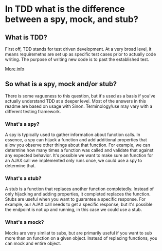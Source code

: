 # In TDD what is the difference between a spy, mock, and stub?

## What is TDD?

First off, TDD stands for test driven development. At a very broad level, it means requiremetns are set up as specific test cases prior to actually code writing. The purpose of writing new code is to past the established test.

[More info](https://en.wikipedia.org/wiki/Test-driven_development)

## So what is a spy, mock and/or stub?

There is some vagueness to this question, but it's used as a basis if you've actually understand TDD at a deeper level. Most of the answers in this readme are based on usage with Sinon. Terminology/use may vary with a different testing framework.

### What's a spy?

A spy is typically used to gather information about function calls. In essence, a spy can hijack a function and add additional properties that allow you observe other things about that function. For example, we can determine how many times a function was called and validate that against any expected behavior. It's possible we want to make sure an function for an AJAX call we implemented only runs once, we could use a spy to determine that.

### What's a stub?

A stub is a function that replaces another function completedly. Instead of only hijacking and adding properties, it completed replaces the function. Stubs are useful when you want to guarantee a specific response. For example, our AJAX call needs to get a specific response, but it's possible the endpoint is not up and running, in this case we could use a stub.

### What's a mock?

Mocks are very similat to subs, but are primarily useful if you want to sub more than on function on a given object. Instead of replacing functions, you can mock and entire object.

